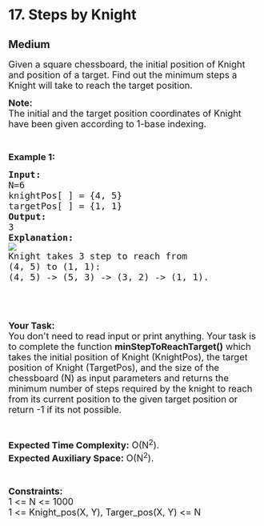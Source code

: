 # 17. Steps by Knight
## Medium 
<div class="problem-statement">
                <p></p><p><span style="font-size:18px">Given a square chessboard, the initial position of Knight and position of a target. Find out the minimum steps a Knight will take to reach the target position.</span></p>

<p><span style="font-size:18px"><strong>Note:</strong><br>
The initial and the target position coordinates of&nbsp;Knight have been given according to 1-base indexing.</span></p>

<p>&nbsp;</p>

<p><span style="font-size:18px"><strong>Example 1:</strong></span></p>

<pre><span style="font-size:18px"><strong>Input:</strong>
N=6
knightPos[ ] = {4, 5}
targetPos[ ] = {1, 1}</span>
<span style="font-size:18px"><strong>Output:</strong>
3</span>
<span style="font-size:18px"><strong>Explanation:</strong></span>
<img src="https://media.geeksforgeeks.org/wp-content/uploads/KnightChess.jpg" class="img-responsive">
<span style="font-size:18px">Knight takes 3 step to reach from 
(4, 5) to (1, 1):
(4, 5) -&gt; (5, 3) -&gt; (3, 2) -&gt; (1, 1).</span></pre>

<p>&nbsp;</p>

<p>&nbsp;</p>

<p><span style="font-size:18px"><strong>Your Task:</strong><br>
You don't need to read input or print anything. Your task is to complete the function&nbsp;<strong>minStepToReachTarget()</strong>&nbsp;which takes the initial position of Knight (KnightPos), the target position of Knight (TargetPos), and the size of the chessboard (N) as input parameters and returns the minimum number of steps required by the knight to reach from its current position to the given target position or return -1 if its not possible.</span></p>

<p>&nbsp;</p>

<p><span style="font-size:18px"><strong>Expected Time Complexity:</strong>&nbsp;O(N<sup>2</sup>).<br>
<strong>Expected Auxiliary Space:</strong>&nbsp;O(N<sup>2</sup>).</span></p>

<p>&nbsp;</p>

<p><span style="font-size:18px"><strong>Constraints:</strong><br>
1 &lt;= N &lt;= 1000<br>
1 &lt;= Knight_pos(X, Y), Targer_pos(X, Y)&nbsp;&lt;= N</span></p>
 <p></p>
            </div>